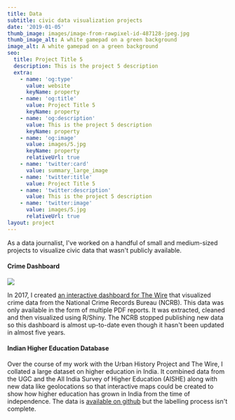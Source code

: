 ```yaml
---
title: Data
subtitle: civic data visualization projects
date: '2019-01-05'
thumb_image: images/image-from-rawpixel-id-487128-jpeg.jpg
thumb_image_alt: A white gamepad on a green background
image_alt: A white gamepad on a green background
seo:
  title: Project Title 5
  description: This is the project 5 description
  extra:
    - name: 'og:type'
      value: website
      keyName: property
    - name: 'og:title'
      value: Project Title 5
      keyName: property
    - name: 'og:description'
      value: This is the project 5 description
      keyName: property
    - name: 'og:image'
      value: images/5.jpg
      keyName: property
      relativeUrl: true
    - name: 'twitter:card'
      value: summary_large_image
    - name: 'twitter:title'
      value: Project Title 5
    - name: 'twitter:description'
      value: This is the project 5 description
    - name: 'twitter:image'
      value: images/5.jpg
      relativeUrl: true
layout: project
---
```

As a data journalist, I've worked on a handful of small and medium-sized projects to visualize civic data that wasn't publicly available.



#### Crime Dashboard

![](/images/2021-05-11%20\(4\).png)

In 2017, I created [an interactive dashboard for The Wire](https://notrueindian.shinyapps.io/NCRB/) that visualized crime data from the National Crime Records Bureau (NCRB). This data was only available in the form of multiple PDF reports. It was extracted, cleaned and then visualized using R/Shiny. The NCRB stopped publishing new data so this dashboard is almost up-to-date even though it hasn't been updated in almost five years.



#### Indian Higher Education Database

Over the course of my work with the Urban History Project and The Wire, I collated a large dataset on higher education in India. It combined data from the UGC and the All India Survey of Higher Education (AISHE) along with new data like geolocations so that interactive maps could be created to show how higher education has grown in India from the time of independence. The data is [available on github](https://github.com/notrueindian/india-higher-ed-db) but the labelling process isn't complete.
